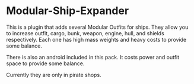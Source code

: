 # Modular-Ship-Expander
This is a plugin that adds several Modular Outfits for ships. They allow you to increase outfit, cargo, bunk, weapon, engine, hull, and shields respectively. Each one has high mass weights and heavy costs to provide some balance.

There is also an android included in this pack. It costs power and outfit space to provide some balance.

Currently they are only in pirate shops.
